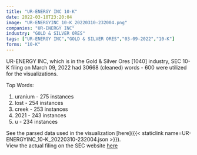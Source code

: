 ```yaml
---
title: "UR-ENERGY INC 10-K"
date: 2022-03-10T23:20:04
image: "UR-ENERGYINC_10-K_20220310-232004.png"
companies: "UR-ENERGY INC"
industry: "GOLD & SILVER ORES"
tags: ["UR-ENERGY INC","GOLD & SILVER ORES","03-09-2022","10-K"]
forms: "10-K"
---
```

UR-ENERGY INC, which is in the Gold & Silver Ores [1040] industry, SEC 10-K filing on March 09, 2022 had 30668 (cleaned) words - 600 were utilized for the visualizations.

Top Words:
1. uranium - 275 instances
2. lost - 254 instances
3. creek - 253 instances
4. 2021 - 243 instances
5. u - 234 instances


See the parsed data used in the visualization [here]({{< staticlink name=UR-ENERGYINC_10-K_20220310-232004.json >}}).  
View the actual filing on the SEC website [here](https://www.sec.gov/Archives/edgar/data/1375205/0001654954-22-002811.txt)